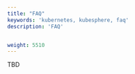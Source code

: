 ```yaml
---
title: "FAQ"
keywords: 'kubernetes, kubesphere, faq'
description: 'FAQ'


weight: 5510
---
```


TBD
